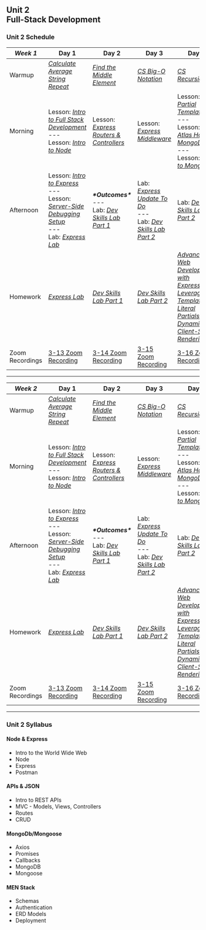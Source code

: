 ## Unit 2 <br> Full-Stack Development

### Unit 2 Schedule
| ***Week 1*** | Day 1 | Day 2 | Day 3 | Day 4 | Day 5 |
| -- | -- | -- | -- | -- | -- |
| Warmup | [*Calculate Average*](https://www.codewars.com/kata/57a2013acf1fa5bfc4000921/train/javascript)<br>[*String Repeat*](https://www.codewars.com/kata/57a0e5c372292dd76d000d7e/train/javascript) | [*Find the Middle Element*](https://www.codewars.com/kata/545a4c5a61aa4c6916000755/train/javascript) | [*CS Big-O Notation*](/computer-science/01-cs-big-o-notation) | [*CS Recursion*](/computer-science/02-cs-recursion) | None |
| Morning | Lesson: [*Intro to Full Stack Development*](/unit-2/week-1/d1-intro-full-stack/1.1-intro-fullstack-http.md)<br>---<br>Lesson: [*Intro to Node*](/unit-2/week-1/d1-intro-full-stack/1.2-intro-to-node.md) | Lesson: [*Express Routers & Controllers*](/unit-2/week-1/d2-routers-and-controllers/2.1-express-routers-controllers.md) | Lesson: [*Express Middleware*](/unit-2/week-1/d3-middleware/3.1-express-middleware.md) | Lesson: [*EJS Partial Templates*](/unit-2/week-1/d4-ejs-partials-and-mongodb/4.1-ejs-partial-templates.md)<br>---<br>Lesson: [*Atlas Hosted MongoDB*](/unit-2/week-1/d4-ejs-partials-and-mongodb/4.2-atlas-hosted-mongodb.md)<br>---<br>Lesson: [*Intro to MongoDB*](/unit-2/week-1/d4-ejs-partials-and-mongodb/4.3-mongodb-intro.md) | Lesson: [*Intro to Mongoose*](/unit-2/week-1/d5-intro-mongoose/5.1-mongoose-intro.md) |
| Afternoon | Lesson: [*Intro to Express*](/unit-2/week-1/d1-intro-full-stack/1.3-intro-express.md)<br>---<br>Lesson: [*Server-Side Debugging Setup*](/unit-2/week-1/d1-intro-full-stack/1.4-server-side-debugging-setup.md)<br>---<br>Lab: [*Express Lab*](https://git.generalassemb.ly/SEIR-2-21-23/Express-Lab-HW8) | ***\*Outcomes\****<br>---<br>Lab: [*Dev Skills Lab Part 1*](https://git.generalassemb.ly/SEIR-2-21-23/Dev-Skills-Lab-Part-1-HW9) | Lab: [*Express Update To Do*](/unit-2/week-1/d3-middleware/3.2-express-update-to-do.md)<br>---<br>Lab: [*Dev Skills Lab Part 2*](https://git.generalassemb.ly/SEIR-2-21-23/Dev-Skills-Lab-Part-1-HW9) | Lab: [*Dev Skills Lab Part 2*](https://git.generalassemb.ly/SEIR-2-21-23/Dev-Skills-Lab-Part-1-HW9) | Lab: [*Mongoose Flights Lab Part 1*](https://git.generalassemb.ly/SEIR-2-21-23/Mongoose-Flights-Lab-HWS12-13-14) |
| Homework | [*Express Lab*](https://git.generalassemb.ly/SEIR-2-21-23/Express-Lab-HW8) | [*Dev Skills Lab Part 1*](https://git.generalassemb.ly/SEIR-2-21-23/Dev-Skills-Lab-Part-1-HW9) | [*Dev Skills Lab Part 2*](https://git.generalassemb.ly/SEIR-2-21-23/Dev-Skills-Lab-Part-1-HW9) | [*Advanced Web Development with Express: Leveraging Template Literal Partials for Dynamic Client-Side Rendering*](https://www.youtube.com/watch?v=dQw4w9WgXcQ) | [*Mongoose Flights Lab Part 1*](https://git.generalassemb.ly/SEIR-2-21-23/Mongoose-Flights-Lab-HWS12-13-14) |
| Zoom Recordings | [3-13 Zoom Recording](https://generalassembly.zoom.us/rec/share/Jx7ir1n8ZTk-6A1N3CZ2h7Vs4AMMuHwY-fb92D7z--j05Yy89hKV92ETfsq4DjjB.deGb5QNp_b8HOvJn) | [3-14 Zoom Recording](https://generalassembly.zoom.us/rec/share/Vi_erWc-GJeBPHFxDEMrWXeDzdhUA12TTV93yTz-uzDo8gyzEIa0YXMJ2D_lbTeh.CUInCpb5J0kVpP3X) | [3-15 Zoom Recording](https://generalassembly.zoom.us/rec/share/d8F7Rop-y43sneyx1mdLn12JMqNwZ6418AhB77TbF5PfAOi0PGMPXCQKhho6xETo.m95lQ4ZztKJ_0Xgl) | [3-16 Zoom Recording](https://generalassembly.zoom.us/rec/share/sKcthkQBXL2Ez5bBCivJTwz-_W1O05y_xNLmj7MJAYtFcGo-vdtu4Ox1bFIALFgN.syqk39d7uPwkHOTp) | [3-17 Zoom Recording](https://generalassembly.zoom.us/rec/share/Gsi6UzaOrYdFMW8pKsUmJRhOxv8BC0Gy1jMbuCEIKqCnNCYAyazBZPuu2x57yNQr.F6VgtWtWeLqA-tvL) |

----

| ***Week 2*** | Day 1 | Day 2 | Day 3 | Day 4 | Day 5 |
| -- | -- | -- | -- | -- | -- |
| Warmup | [*Calculate Average*](https://www.codewars.com/kata/57a2013acf1fa5bfc4000921/train/javascript)<br>[*String Repeat*](https://www.codewars.com/kata/57a0e5c372292dd76d000d7e/train/javascript) | [*Find the Middle Element*](https://www.codewars.com/kata/545a4c5a61aa4c6916000755/train/javascript) | [*CS Big-O Notation*](/computer-science/01-cs-big-o-notation) | [*CS Recursion*](/computer-science/02-cs-recursion) | None |
| Morning | Lesson: [*Intro to Full Stack Development*](/unit-2/week-1/d1-intro-full-stack/1.1-intro-fullstack-http.md)<br>---<br>Lesson: [*Intro to Node*](/unit-2/week-1/d1-intro-full-stack/1.2-intro-to-node.md) | Lesson: [*Express Routers & Controllers*](/unit-2/week-1/d2-routers-and-controllers/2.1-express-routers-controllers.md) | Lesson: [*Express Middleware*](/unit-2/week-1/d3-middleware/3.1-express-middleware.md) | Lesson: [*EJS Partial Templates*](/unit-2/week-1/d4-ejs-partials-and-mongodb/4.1-ejs-partial-templates.md)<br>---<br>Lesson: [*Atlas Hosted MongoDB*](/unit-2/week-1/d4-ejs-partials-and-mongodb/4.2-atlas-hosted-mongodb.md)<br>---<br>Lesson: [*Intro to MongoDB*](/unit-2/week-1/d4-ejs-partials-and-mongodb/4.3-mongodb-intro.md) | Lesson: [*Intro to Mongoose*](/unit-2/week-1/d5-intro-mongoose/5.1-mongoose-intro.md) |
| Afternoon | Lesson: [*Intro to Express*](/unit-2/week-1/d1-intro-full-stack/1.3-intro-express.md)<br>---<br>Lesson: [*Server-Side Debugging Setup*](/unit-2/week-1/d1-intro-full-stack/1.4-server-side-debugging-setup.md)<br>---<br>Lab: [*Express Lab*](https://git.generalassemb.ly/SEIR-2-21-23/Express-Lab-HW8) | ***\*Outcomes\****<br>---<br>Lab: [*Dev Skills Lab Part 1*](https://git.generalassemb.ly/SEIR-2-21-23/Dev-Skills-Lab-Part-1-HW9) | Lab: [*Express Update To Do*](/unit-2/week-1/d3-middleware/3.2-express-update-to-do.md)<br>---<br>Lab: [*Dev Skills Lab Part 2*](https://git.generalassemb.ly/SEIR-2-21-23/Dev-Skills-Lab-Part-1-HW9) | Lab: [*Dev Skills Lab Part 2*](https://git.generalassemb.ly/SEIR-2-21-23/Dev-Skills-Lab-Part-1-HW9) | Lab: [*Mongoose Flights Lab Part 1*](https://git.generalassemb.ly/SEIR-2-21-23/Mongoose-Flights-Lab-HWS12-13-14) |
| Homework | [*Express Lab*](https://git.generalassemb.ly/SEIR-2-21-23/Express-Lab-HW8) | [*Dev Skills Lab Part 1*](https://git.generalassemb.ly/SEIR-2-21-23/Dev-Skills-Lab-Part-1-HW9) | [*Dev Skills Lab Part 2*](https://git.generalassemb.ly/SEIR-2-21-23/Dev-Skills-Lab-Part-1-HW9) | [*Advanced Web Development with Express: Leveraging Template Literal Partials for Dynamic Client-Side Rendering*](https://www.youtube.com/watch?v=dQw4w9WgXcQ) | [*Mongoose Flights Lab Part 1*](https://git.generalassemb.ly/SEIR-2-21-23/Mongoose-Flights-Lab-HWS12-13-14) |
| Zoom Recordings | [3-13 Zoom Recording](https://generalassembly.zoom.us/rec/share/Jx7ir1n8ZTk-6A1N3CZ2h7Vs4AMMuHwY-fb92D7z--j05Yy89hKV92ETfsq4DjjB.deGb5QNp_b8HOvJn) | [3-14 Zoom Recording](https://generalassembly.zoom.us/rec/share/Vi_erWc-GJeBPHFxDEMrWXeDzdhUA12TTV93yTz-uzDo8gyzEIa0YXMJ2D_lbTeh.CUInCpb5J0kVpP3X) | [3-15 Zoom Recording](https://generalassembly.zoom.us/rec/share/d8F7Rop-y43sneyx1mdLn12JMqNwZ6418AhB77TbF5PfAOi0PGMPXCQKhho6xETo.m95lQ4ZztKJ_0Xgl) | [3-16 Zoom Recording](https://generalassembly.zoom.us/rec/share/sKcthkQBXL2Ez5bBCivJTwz-_W1O05y_xNLmj7MJAYtFcGo-vdtu4Ox1bFIALFgN.syqk39d7uPwkHOTp) | [3-17 Zoom Recording](https://generalassembly.zoom.us/rec/share/Gsi6UzaOrYdFMW8pKsUmJRhOxv8BC0Gy1jMbuCEIKqCnNCYAyazBZPuu2x57yNQr.F6VgtWtWeLqA-tvL) |

----

### Unit 2 Syllabus

#### Node & Express
- Intro to the World Wide Web
- Node
- Express
- Postman
  
#### APIs & JSON
- Intro to REST APIs
- MVC - Models, Views, Controllers
- Routes
- CRUD
  
#### MongoDb/Mongoose
- Axios
- Promises
- Callbacks
- MongoDB
- Mongoose

#### MEN Stack
- Schemas
- Authentication
- ERD Models
- Deployment
